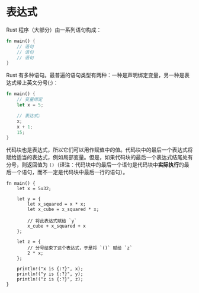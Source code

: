 # 表达式

Rust 程序（大部分）由一系列语句构成：

```rust
fn main() {
    // 语句
    // 语句
    // 语句
}
```

Rust 有多种语句。最普遍的语句类型有两种：一种是声明绑定变量，另一种是表达式带上英文分号(;)：

```rust
fn main() {
    // 变量绑定
    let x = 5;

    // 表达式;
    x;
    x + 1;
    15;
}
```

代码块也是表达式，所以它们可以用作赋值中的值。代码块中的最后一个表达式将赋给适当的表达式，例如局部变量。但是，如果代码块的最后一个表达式结尾处有分号，则返回值为 `()`（译注：代码块中的最后一个语句是代码块中**实际执行**的最后一个语句，而不一定是代码块中最后一行的语句）。

```rust,editable
fn main() {
    let x = 5u32;

    let y = {
        let x_squared = x * x;
        let x_cube = x_squared * x;

        // 将此表达式赋给 `y`
        x_cube + x_squared + x
    };

    let z = {
        // 分号结束了这个表达式，于是将 `()` 赋给 `z`
        2 * x;
    };

    println!("x is {:?}", x);
    println!("y is {:?}", y);
    println!("z is {:?}", z);
}
```
